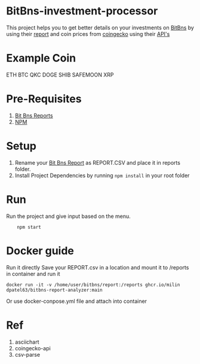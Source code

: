 # BitBns-investment-processor

This project helps you to get better details on your investments on [BitBns](https://bitbns.com/trade/#/) by using their [report](https://bitbns.com/trade/#/profile/trade-report) and coin prices from [coingecko](https://www.coingecko.com/en) using their [API's](https://www.coingecko.com/en/api)

# Example Coin
ETH
BTC
QKC
DOGE
SHIB
SAFEMOON
XRP

# Pre-Requisites
1. [Bit Bns Reports](https://bitbns.com/trade/#/profile/trade-report)
2. [NPM](https://docs.npmjs.com/downloading-and-installing-node-js-and-npm)

# Setup
1. Rename your [Bit Bns Report](https://bitbns.com/trade/#/profile/trade-report) as REPORT.CSV and place it in reports folder.
2. Install Project Dependencies by running ```npm install``` in your root folder

# Run
Run the project and give input based on the menu.

```
    npm start
```
# Docker guide
Run it directly
Save your REPORT.csv in a location and mount it to /reports in container and run it
```
docker run -it -v /home/user/bitbns/report:/reports ghcr.io/milin
dpatel63/bitbns-report-analyzer:main
```
Or use docker-conpose.yml file and attach into container

# Ref
1. asciichart
2. coingecko-api
3. csv-parse

